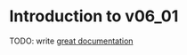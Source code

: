 # Introduction to v06_01

TODO: write [great documentation](http://jacobian.org/writing/what-to-write/)
